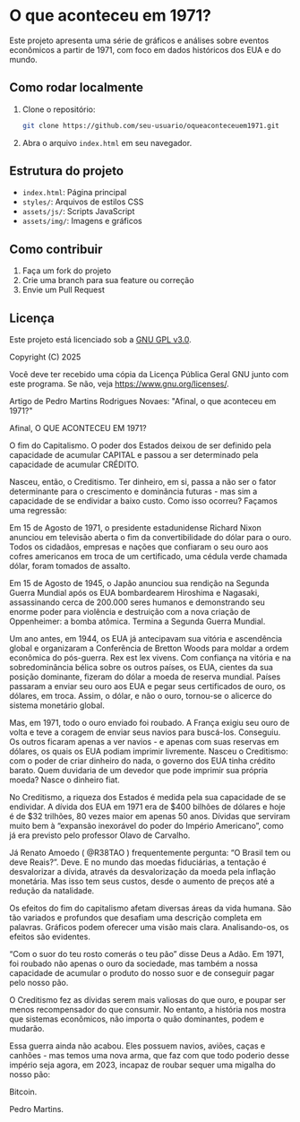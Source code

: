 # O que aconteceu em 1971?

Este projeto apresenta uma série de gráficos e análises sobre eventos econômicos a partir de 1971, com foco em dados históricos dos EUA e do mundo.

## Como rodar localmente

1. Clone o repositório:
   ```bash
   git clone https://github.com/seu-usuario/oqueaconteceuem1971.git
   ```
2. Abra o arquivo `index.html` em seu navegador.

## Estrutura do projeto
- `index.html`: Página principal
- `styles/`: Arquivos de estilos CSS
- `assets/js/`: Scripts JavaScript
- `assets/img/`: Imagens e gráficos

## Como contribuir
1. Faça um fork do projeto
2. Crie uma branch para sua feature ou correção
3. Envie um Pull Request

## Licença
Este projeto está licenciado sob a [GNU GPL v3.0](LICENSE).

Copyright (C) 2025

Você deve ter recebido uma cópia da Licença Pública Geral GNU junto com este programa. Se não, veja <https://www.gnu.org/licenses/>. 


Artigo de Pedro Martins Rodrigues Novaes: "Afinal, o que aconteceu em 1971?"

Afinal, O QUE ACONTECEU EM 1971? 

O fim do Capitalismo. O poder dos Estados deixou de ser definido pela capacidade de acumular CAPITAL e passou a ser determinado pela capacidade de acumular CRÉDITO. 

Nasceu, então, o Creditismo. Ter dinheiro, em si, passa a não ser o fator determinante para o crescimento e dominância futuras - mas sim a capacidade de se endividar a baixo custo. Como isso ocorreu? Façamos uma regressão: 

Em 15 de Agosto de 1971, o presidente estadunidense Richard Nixon anunciou em televisão aberta o fim da convertibilidade do dólar para o ouro. Todos os cidadãos, empresas e nações que confiaram o seu ouro aos cofres americanos em troca de um certificado, uma cédula verde chamada dólar, foram tomados de assalto. 

Em 15 de Agosto de 1945, o Japão anunciou sua rendição na Segunda Guerra Mundial após os EUA bombardearem Hiroshima e Nagasaki, assassinando cerca de 200.000 seres humanos e demonstrando seu enorme poder para violência e destruição com a nova criação de Oppenheimer: a bomba atômica. Termina a Segunda Guerra Mundial. 

Um ano antes, em 1944, os EUA já antecipavam sua vitória e ascendência global e organizaram a Conferência de Bretton Woods para moldar a ordem econômica do pós-guerra. Rex est lex vivens. Com confiança na vitória e na sobredominância bélica sobre os outros países, os EUA, cientes da sua posição dominante, fizeram do dólar a moeda de reserva mundial. Países passaram a enviar seu ouro aos EUA e pegar seus certificados de ouro, os dólares, em troca. Assim, o dólar, e não o ouro, tornou-se o alicerce do sistema monetário global. 

Mas, em 1971, todo o ouro enviado foi roubado. A França exigiu seu ouro de volta e teve a coragem de enviar seus navios para buscá-los. Conseguiu. Os outros ficaram apenas a ver navios - e apenas com suas reservas em dólares, os quais os EUA podiam imprimir livremente. Nasceu o Creditismo: com o poder de criar dinheiro do nada, o governo dos EUA tinha crédito barato. Quem duvidaria de um devedor que pode imprimir sua própria moeda? Nasce o dinheiro fiat. 

No Creditismo, a riqueza dos Estados é medida pela sua capacidade de se endividar. A dívida dos EUA em 1971 era de $400 bilhões de dólares e hoje é de $32 trilhões, 80 vezes maior em apenas 50 anos. Dívidas que serviram muito bem à “expansão inexorável do poder do Império Americano”, como já era previsto pelo professor Olavo de Carvalho. 

Já Renato Amoedo (
@R38TAO
) frequentemente pergunta: “O Brasil tem ou deve Reais?”. Deve. E no mundo das moedas fiduciárias, a tentação é desvalorizar a dívida, através da desvalorização da moeda pela inflação monetária. Mas isso tem seus custos, desde o aumento de preços até a redução da natalidade. 

Os efeitos do fim do capitalismo afetam diversas áreas da vida humana. São tão variados e profundos que desafiam uma descrição completa em palavras. Gráficos podem oferecer uma visão mais clara. Analisando-os, os efeitos são evidentes.

“Com o suor do teu rosto comerás o teu pão” disse Deus a Adão. Em 1971, foi roubado não apenas o ouro da sociedade, mas também a nossa capacidade de acumular o produto do nosso suor e de conseguir pagar pelo nosso pão. 

O Creditismo fez as dívidas serem mais valiosas do que ouro, e poupar ser menos recompensador do que consumir. No entanto, a história nos mostra que sistemas econômicos, não importa o quão dominantes, podem e mudarão. 

Essa guerra ainda não acabou. Eles possuem navios, aviões, caças e canhões - mas temos uma nova arma, que faz com que todo poderio desse império seja agora, em 2023, incapaz de roubar sequer uma migalha do nosso pão:

Bitcoin.

Pedro Martins.
